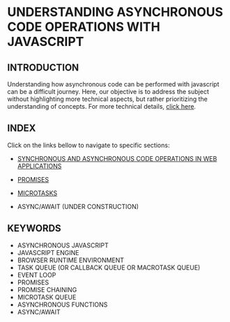 # UNDERSTANDING ASYNCHRONOUS CODE OPERATIONS WITH JAVASCRIPT

## INTRODUCTION

Understanding how asynchronous code can be performed with javascript can be a difficult journey. Here, our objective is to address the subject without highlighting more technical aspects, but rather prioritizing the understanding of concepts. For more technical details, [click here](https://javascript.info/async).

## INDEX

Click on the links bellow to navigate to specific sections:

* [SYNCHRONOUS AND ASYNCHRONOUS CODE OPERATIONS IN WEB APPLICATIONS](./folderMarkdown/fileSynchronousAndAsynchronous.md)

* [PROMISES](./folderMarkdown/filePromises.md)

* [MICROTASKS](./folderMarkdown/fileMicrotasks.md)

* ASYNC/AWAIT (UNDER CONSTRUCTION)

## KEYWORDS

* ASYNCHRONOUS JAVASCRIPT
* JAVASCRIPT ENGINE
* BROWSER RUNTIME ENVIRONMENT
* TASK QUEUE (OR CALLBACK QUEUE OR MACROTASK QUEUE)
* EVENT LOOP
* PROMISES
* PROMISE CHAINING
* MICROTASK QUEUE
* ASYNCHRONOUS FUNCTIONS
* ASYNC/AWAIT
